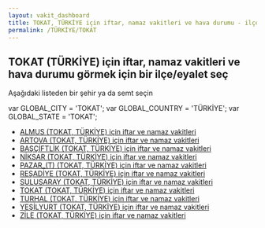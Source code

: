 ```yaml
---
layout: vakit_dashboard
title: TOKAT, TÜRKİYE için iftar, namaz vakitleri ve hava durumu - ilçe/eyalet seç
permalink: /TÜRKİYE/TOKAT
---
```


## TOKAT (TÜRKİYE) için iftar, namaz vakitleri ve hava durumu  görmek için bir ilçe/eyalet seç

Aşağıdaki listeden bir şehir ya da semt seçin



  var GLOBAL_CITY = 'TOKAT';
  var GLOBAL_COUNTRY = 'TÜRKİYE';
  var GLOBAL_STATE = 'TOKAT';
* [ALMUS (TOKAT, TÜRKİYE) için iftar ve namaz vakitleri](/TÜRKİYE/TOKAT/ALMUS)
* [ARTOVA (TOKAT, TÜRKİYE) için iftar ve namaz vakitleri](/TÜRKİYE/TOKAT/ARTOVA)
* [BAŞÇİFTLİK (TOKAT, TÜRKİYE) için iftar ve namaz vakitleri](/TÜRKİYE/TOKAT/BAŞÇİFTLİK)
* [NİKSAR (TOKAT, TÜRKİYE) için iftar ve namaz vakitleri](/TÜRKİYE/TOKAT/NİKSAR)
* [PAZAR_(T) (TOKAT, TÜRKİYE) için iftar ve namaz vakitleri](/TÜRKİYE/TOKAT/PAZAR_(T))
* [REŞADİYE (TOKAT, TÜRKİYE) için iftar ve namaz vakitleri](/TÜRKİYE/TOKAT/REŞADİYE)
* [SULUSARAY (TOKAT, TÜRKİYE) için iftar ve namaz vakitleri](/TÜRKİYE/TOKAT/SULUSARAY)
* [TOKAT (TOKAT, TÜRKİYE) için iftar ve namaz vakitleri](/TÜRKİYE/TOKAT/TOKAT)
* [TURHAL (TOKAT, TÜRKİYE) için iftar ve namaz vakitleri](/TÜRKİYE/TOKAT/TURHAL)
* [YEŞİLYURT (TOKAT, TÜRKİYE) için iftar ve namaz vakitleri](/TÜRKİYE/TOKAT/YEŞİLYURT)
* [ZİLE (TOKAT, TÜRKİYE) için iftar ve namaz vakitleri](/TÜRKİYE/TOKAT/ZİLE)
</script>
<script type="text/javascript">